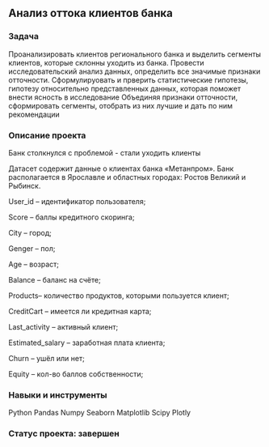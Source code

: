 ## Анализ оттока клиентов банка


### Задача  

Проанализировать клиентов регионального банка и выделить сегменты клиентов, которые склонны уходить из банка. Провести исследовательский анализ данных, определить все значимые признаки отточности. Сформулируовать и прверить статистические гипотезы, гипотезу относительно представленных данных, которая поможет внести ясность в исследование Объединяя признаки отточности, сформировать сегменты, отобрать из них лучшие и дать по ним рекомендации 


### Описание проекта

Банк столкнулся с проблемой - стали уходить клиенты

Датасет содержит данные о клиентах банка «Метанпром». Банк располагается в Ярославле и областных городах: Ростов Великий и Рыбинск.

User_id – идентификатор пользователя;

Score – баллы кредитного скоринга;

City – город;

Genger – пол;

Age – возраст;

Balance – баланс на счёте;

Products– количество продуктов, которыми пользуется клиент;

CreditCart – имеется ли кредитная карта;

Last_activity – активный клиент;

Еstimated_salary – заработная плата клиента;

Churn – ушёл или нет;

Equity – кол-во баллов собственности;

### Навыки и инструменты  


Python Pandas Numpy Seaborn Matplotlib Scipy Plotly

### Статус проекта: завершен
